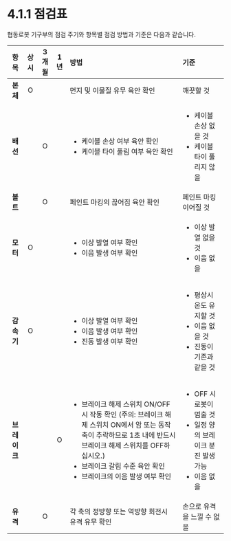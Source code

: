 # 4.1.1 점검표

협동로봇 기구부의 점검 주기와 항목별 점검 방법과 기준은 다음과 같습니다.

<table>
  <thead>
    <tr>
      <th style="text-align:center"><b>&#xD56D;&#xBAA9;</b>
      </th>
      <th style="text-align:center"><b>&#xC0C1;&#xC2DC;</b>
      </th>
      <th style="text-align:center"><b>3</b>  <b>&#xAC1C;&#xC6D4;</b>
      </th>
      <th style="text-align:center"><b>1&#xB144;</b>
      </th>
      <th style="text-align:left"><b>&#xBC29;&#xBC95;</b>
      </th>
      <th style="text-align:left"><b>&#xAE30;&#xC900;</b>
      </th>
    </tr>
  </thead>
  <tbody>
    <tr>
      <td style="text-align:center"><b>&#xBCF8;&#xCCB4;</b>
      </td>
      <td style="text-align:center">O</td>
      <td style="text-align:center"></td>
      <td style="text-align:center"></td>
      <td style="text-align:left">&#xBA3C;&#xC9C0; &#xBC0F; &#xC774;&#xBB3C;&#xC9C8; &#xC720;&#xBB34; &#xC721;&#xC548;
        &#xD655;&#xC778;</td>
      <td style="text-align:left">&#xAE68;&#xB057;&#xD560; &#xAC83;</td>
    </tr>
    <tr>
      <td style="text-align:center"><b>&#xBC30;&#xC120;</b>
      </td>
      <td style="text-align:center"></td>
      <td style="text-align:center">O</td>
      <td style="text-align:center"></td>
      <td style="text-align:left">
        <ul>
          <li>&#xCF00;&#xC774;&#xBE14; &#xC190;&#xC0C1; &#xC5EC;&#xBD80; &#xC721;&#xC548;
            &#xD655;&#xC778;</li>
          <li>&#xCF00;&#xC774;&#xBE14; &#xD0C0;&#xC774; &#xD480;&#xB9BC; &#xC5EC;&#xBD80;
            &#xC721;&#xC548; &#xD655;&#xC778;</li>
        </ul>
      </td>
      <td style="text-align:left">
        <ul>
          <li>&#xCF00;&#xC774;&#xBE14; &#xC190;&#xC0C1; &#xC5C6;&#xC744; &#xAC83;</li>
          <li>&#xCF00;&#xC774;&#xBE14; &#xD0C0;&#xC774; &#xD480;&#xB9AC;&#xC9C0; &#xC54A;&#xC744;</li>
        </ul>
      </td>
    </tr>
    <tr>
      <td style="text-align:center"><b>&#xBCFC;&#xD2B8;</b>
      </td>
      <td style="text-align:center"></td>
      <td style="text-align:center">O</td>
      <td style="text-align:center"></td>
      <td style="text-align:left">&#xD398;&#xC778;&#xD2B8; &#xB9C8;&#xD0B9;&#xC758; &#xB04A;&#xC5B4;&#xC9D0;
        &#xC721;&#xC548; &#xD655;&#xC778;</td>
      <td style="text-align:left">&#xD398;&#xC778;&#xD2B8; &#xB9C8;&#xD0B9; &#xC774;&#xC5B4;&#xC9C8; &#xAC83;</td>
    </tr>
    <tr>
      <td style="text-align:center"><b>&#xBAA8;&#xD130;</b>
      </td>
      <td style="text-align:center">O</td>
      <td style="text-align:center"></td>
      <td style="text-align:center"></td>
      <td style="text-align:left">
        <ul>
          <li>&#xC774;&#xC0C1; &#xBC1C;&#xC5F4; &#xC5EC;&#xBD80; &#xD655;&#xC778;</li>
          <li>&#xC774;&#xC74C; &#xBC1C;&#xC0DD; &#xC5EC;&#xBD80; &#xD655;&#xC778;</li>
        </ul>
      </td>
      <td style="text-align:left">
        <ul>
          <li>&#xC774;&#xC0C1; &#xBC1C;&#xC5F4; &#xC5C6;&#xC744; &#xAC83;</li>
          <li>&#xC774;&#xC74C; &#xC5C6;&#xC744;</li>
        </ul>
      </td>
    </tr>
    <tr>
      <td style="text-align:center"><b>&#xAC10;&#xC18D;&#xAE30;</b>
      </td>
      <td style="text-align:center">O</td>
      <td style="text-align:center"></td>
      <td style="text-align:center"></td>
      <td style="text-align:left">
        <ul>
          <li>&#xC774;&#xC0C1; &#xBC1C;&#xC5F4; &#xC5EC;&#xBD80; &#xD655;&#xC778;</li>
          <li>&#xC774;&#xC74C; &#xBC1C;&#xC0DD; &#xC5EC;&#xBD80; &#xD655;&#xC778;</li>
          <li>&#xC9C4;&#xB3D9; &#xBC1C;&#xC0DD; &#xC5EC;&#xBD80; &#xD655;&#xC778;</li>
        </ul>
      </td>
      <td style="text-align:left">
        <ul>
          <li>&#xD3C9;&#xC0C1;&#xC2DC; &#xC628;&#xB3C4; &#xC720;&#xC9C0;&#xD560; &#xAC83;</li>
          <li>&#xC774;&#xC74C; &#xC5C6;&#xC744; &#xAC83;</li>
          <li>&#xC9C4;&#xB3D9;&#xC774; &#xAE30;&#xC874;&#xACFC; &#xAC19;&#xC744; &#xAC83;</li>
        </ul>
      </td>
    </tr>
    <tr>
      <td style="text-align:center"><b>&#xBE0C;&#xB808;&#xC774;&#xD06C;</b>
      </td>
      <td style="text-align:center"></td>
      <td style="text-align:center"></td>
      <td style="text-align:center">O</td>
      <td style="text-align:left">
        <ul>
          <li>&#xBE0C;&#xB808;&#xC774;&#xD06C; &#xD574;&#xC81C; &#xC2A4;&#xC704;&#xCE58;
            ON/OFF&#xC2DC; &#xC791;&#xB3D9; &#xD655;&#xC778; (&#xC8FC;&#xC758;: &#xBE0C;&#xB808;&#xC774;&#xD06C;
            &#xD574;&#xC81C; &#xC2A4;&#xC704;&#xCE58; ON&#xC5D0;&#xC11C; &#xC554; &#xB610;&#xB294;
            &#xB3D9;&#xC791; &#xCD95;&#xC774; &#xCD94;&#xB77D;&#xD558;&#xBBC0;&#xB85C;
            1&#xCD08; &#xB0B4;&#xC5D0; &#xBC18;&#xB4DC;&#xC2DC; &#xBE0C;&#xB808;&#xC774;&#xD06C;
            &#xD574;&#xC81C; &#xC2A4;&#xC704;&#xCE58;&#xB97C; OFF&#xD558;&#xC2ED;&#xC2DC;&#xC624;.)</li>
          <li>&#xBE0C;&#xB808;&#xC774;&#xD06C; &#xAC08;&#xB9BC; &#xC218;&#xC900; &#xC721;&#xC548;
            &#xD655;&#xC778;</li>
          <li>&#xBE0C;&#xB808;&#xC774;&#xD06C;&#xC758; &#xC774;&#xC74C; &#xBC1C;&#xC0DD;
            &#xC5EC;&#xBD80; &#xD655;&#xC778;</li>
        </ul>
      </td>
      <td style="text-align:left">
        <ul>
          <li>OFF &#xC2DC; &#xB85C;&#xBD07;&#xC774; &#xBA48;&#xCD9C; &#xAC83;</li>
          <li>&#xC77C;&#xC815; &#xC591;&#xC758; &#xBE0C;&#xB808;&#xC774;&#xD06C; &#xBD84;&#xC9C4;
            &#xBC1C;&#xC0DD; &#xAC00;&#xB2A5;</li>
          <li>&#xC774;&#xC74C; &#xC5C6;&#xC744;</li>
        </ul>
      </td>
    </tr>
    <tr>
      <td style="text-align:center"><b>&#xC720;&#xACA9;</b>
      </td>
      <td style="text-align:center"></td>
      <td style="text-align:center">O</td>
      <td style="text-align:center"></td>
      <td style="text-align:left">&#xAC01; &#xCD95;&#xC758; &#xC815;&#xBC29;&#xD5A5; &#xB610;&#xB294; &#xC5ED;&#xBC29;&#xD5A5;
        &#xD68C;&#xC804;&#xC2DC; &#xC720;&#xACA9; &#xC720;&#xBB34; &#xD655;&#xC778;</td>
      <td
      style="text-align:left">&#xC190;&#xC73C;&#xB85C; &#xC720;&#xACA9;&#xC744; &#xB290;&#xB084; &#xC218;
        &#xC5C6;&#xC744;</td>
    </tr>
  </tbody>
</table>

